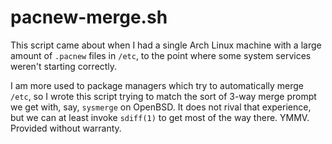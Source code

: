 # pacnew-merge.sh

This script came about when I had a single Arch Linux machine with a large
amount of `.pacnew` files in `/etc`, to the point where some system services
weren't starting correctly.

I am more used to package managers which try to automatically merge `/etc`,
so I wrote this script trying to match the sort of 3-way merge prompt we get
with, say, `sysmerge` on OpenBSD.  It does not rival that experience, but we can
at least invoke `sdiff(1)` to get most of the way there.  YMMV.  Provided
without warranty.

